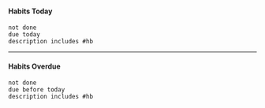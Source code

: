 #### Habits Today
```tasks
not done
due today
description includes #hb
```
---
#### Habits Overdue
```tasks
not done
due before today
description includes #hb
```